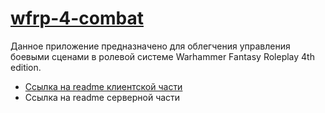 # [wfrp-4-combat](https://reasunta.github.io/wfrp-4th-combat.html) 

Данное приложение предназначено для облегчения управления боевыми сценами в ролевой системе Warhammer Fantasy Roleplay 4th edition.

- [Ссылка на readme клиентской части](https://github.com/Reasunta/wfrp-4-combat/blob/master/docs/readme.md)
- Ссылка на readme серверной части
